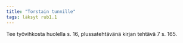 ```yaml
---
title: "Torstain tunnille"
tags: läksyt rub1.1
---
```


Tee työvihkosta huolella s. 16, plussatehtävänä kirjan tehtävä 7 s. 165.